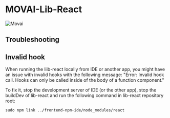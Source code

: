 # MOVAI-Lib-React

![Movai](https://www.mov.ai/wp-content/uploads/2021/06/MOV.AI-logo-3.png)

## Troubleshooting

## Invalid hook

When running the liib-react locally from IDE or another app, you might have an issue with invalid hooks with the following message: "Error: Invalid hook call. Hooks can only be called inside of the body of a function component."

To fix it, stop the development server of IDE (or the other app), stop the buildDev of lib-react and run the following command in lib-react repository root:

`sudo npm link ../frontend-npm-ide/node_modules/react`
